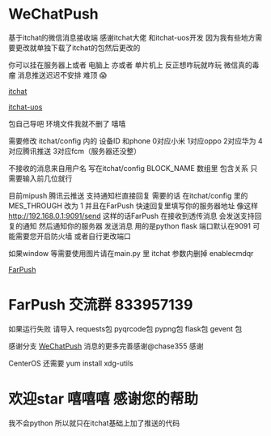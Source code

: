 # WeChatPush

基于itchat的微信消息接收端 感谢itchat大佬 和itchat-uos开发 因为我有些地方需要更改就单独下载了itchat的包然后更改的

你可以挂在服务器上或者 电脑上 亦或者 单片机上 反正想咋玩就咋玩 微信真的毒瘤 消息推送迟迟不安排 难顶 😱

[itchat](https://github.com/littlecodersh/ItChat)

[itchat-uos](https://github.com/why2lyj/ItChat-UOS)

包自己导吧 环境文件我就不删了 嘻嘻

需要修改 itchat/config 内的 设备ID 和phone 0对应小米 1对应oppo 2对应华为 4对应腾讯推送 3对应fcm（服务器还没整）

不接收的消息来自用户名 写在itchat/config BLOCK_NAME 数组里 包含关系 只需要输入前几位就行

目前mipush 腾讯云推送 支持通知栏直接回复 需要的话 在itchat/config 里的 MES_THROUGH 改为 1 并且在FarPush 快速回复里填写你的服务器地址 像这样 http://192.168.0.1:9091/send
这样的话FarPush 在接收到透传消息 会发送支持回复的通知 然后通知你的服务器 发送消息 用的是python flask 端口默认在9091 可能需要您开启防火墙 或者自行更改端口


如果window 等需要使用图片请在main.py 里 itchat 参数内删掉 enablecmdqr

[FarPush](www.coolapk.com/apk/com.farplace.farpush)

# FarPush 交流群 833957139

如果运行失败 请导入 requests包 pyqrcode包 pypng包 flask包 gevent 包

感谢分支 [WeChatPush](https://github.com/IlineI/WeChatPush) 消息的更多完善感谢@chase355 感谢

CenterOS 还需要 yum install xdg-utils

# 欢迎star 嘻嘻嘻 感谢您的帮助

我不会python 所以就只在itchat基础上加了推送的代码

